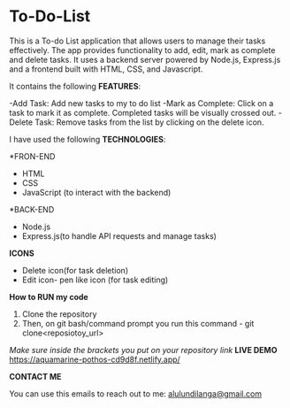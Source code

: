 # To-Do-List

This is a To-do List application that allows users to manage their tasks effectively.
The app provides functionality to add, edit, mark as complete and delete tasks.
It uses a backend server powered by Node.js, Express.js and a frontend built with HTML, CSS, and Javascript.

It contains the following **FEATURES**:

-Add Task: Add new tasks to my to do list
-Mark as Complete: Click on a task to mark it as complete. Completed tasks will be visually crossed out.
-Delete Task: Remove tasks from the list by clicking on the delete icon.


I have used the following **TECHNOLOGIES**:

*FRON-END
- HTML
- CSS 
- JavaScript (to interact with the backend)

*BACK-END
- Node.js
- Express.js(to handle API requests and manage tasks)

**ICONS**
- Delete icon(for task deletion)
- Edit icon- pen like icon (for task editing)

**How to RUN my code**

1. Clone the repository 
2. Then, on git bash/command prompt you run this command - git clone<reposiotoy_url>

*Make sure inside the brackets you put on your repository link*
**LIVE DEMO**
https://aquamarine-pothos-cd9d8f.netlify.app/

**CONTACT ME**

You can use this emails to reach out to me: alulundilanga@gmail.com
